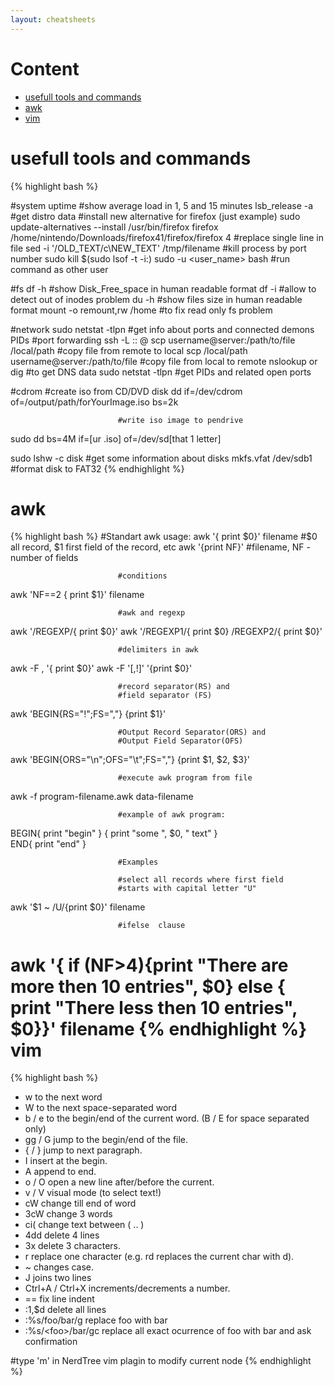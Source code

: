 ```yaml
---
layout: cheatsheets
---
```


Content
=================

  * [usefull tools and commands](#usefulltoolsandcommands)
  * [awk](#awk)
  * [vim](#vim)

usefull tools and commands
============
{% highlight bash %}

#system
uptime                    #show average load in 1, 5 and 15 minutes
lsb_release -a            #get distro data
                          #install new alternative for firefox (just example)
sudo update-alternatives --install /usr/bin/firefox firefox /home/nintendo/Downloads/firefox41/firefox/firefox 4
                          #replace single line in file
sed -i '/OLD_TEXT/c\NEW_TEXT' /tmp/filename
                          #kill process by port number
sudo kill $(sudo lsof -t -i:<port>)
sudo -u <user_name> bash  #run command as other user

#fs
df -h                      #show Disk_Free_space in human readable format
df -i                      #allow to detect out of inodes problem
du -h                      #show files size in human readable format
mount -o remount,rw /home  #to fix read only fs problem

#network
sudo netstat -tlpn         #get info about ports and connected demons PIDs
                           #port forwarding
ssh -L <local port>:<remote computer>:<remote port> <user>@<remote ip>
scp username@server:/path/to/file /local/path #copy file from remote to local
scp /local/path username@server:/path/to/file #copy file from local to remote
nslookup or dig            #to get DNS data
sudo netstat -tlpn         #get PIDs and related open ports

#cdrom
                            #create iso from CD/DVD disk
dd if=/dev/cdrom of=/output/path/forYourImage.iso bs=2k

                            #write iso image to pendrive
sudo dd bs=4M if=[ur .iso] of=/dev/sd[that 1 letter]

sudo lshw -c disk           #get some information about disks
mkfs.vfat /dev/sdb1         #format disk to FAT32
{% endhighlight %}

awk
============
{% highlight bash %}
                            #Standart awk usage:
awk '{ print $0}' filename  #$0 all record, $1 first field of the record, etc
awk '{print NF}'            #filename, NF - number of fields

                            #conditions
awk 'NF==2 { print $1}' filename

                            #awk and regexp
awk '/REGEXP/{ print $0}'
awk '/REGEXP1/{ print $0} /REGEXP2/{ print $0}'

                            #delimiters in awk
awk -F , '{ print $0}'
awk -F '[,!]' '{print $0}'

                            #record separator(RS) and
                            #field separator (FS)
awk 'BEGIN{RS="!";FS=","} {print $1}'

                            #Output Record Separator(ORS) and
                            #Output Field Separator(OFS)
awk 'BEGIN{ORS="\n";OFS="\t";FS=","} {print $1, $2, $3}'

                            #execute awk program from file
awk -f program-filename.awk data-filename

                            #example of awk program:
BEGIN{
    print "begin"
}
{
    print "some ", $0, " text"
}               
END{
    print "end"
}

                            #Examples

                            #select all records where first field
                            #starts with capital letter "U"
awk '$1 ~ /U/{print $0}' filename

                            #ifelse  clause
awk '{ if (NF>4){print "There are more then 10 entries", $0}
       else { print "There less then 10 entries", $0}}' filename
{% endhighlight %}
vim
============
{% highlight bash %}
- w      to the next word
- W      to the next space-separated word
- b / e  to the begin/end of the current word. (B / E for space separated only)
- gg / G jump to the begin/end of the file.
- { / }  jump to next paragraph.
- I      insert at the begin.
- A      append to end.
- o / O  open a new line after/before the current.
- v / V  visual mode (to select text!)
- cW     change till end of word
- 3cW    change 3 words
- ci(    change text between ( .. )
- 4dd    delete 4 lines
- 3x     delete 3 characters.
- r      replace one character (e.g. rd replaces the current char with d).
- ~      changes case.
- J      joins two lines
- Ctrl+A / Ctrl+X increments/decrements a number.
- ==     fix line indent
- :1,$d  delete all lines
- :%s/foo/bar/g       replace foo with bar
- :%s/\<foo\>/bar/gc  replace all exact ocurrence of foo with bar and ask confirmation

#type 'm' in NerdTree vim plagin to modify current node
{% endhighlight %}
